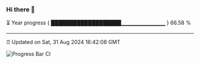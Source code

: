 ### Hi there 👋

⏳ Year progress { ███████████████████▁▁▁▁▁▁▁▁▁▁▁ } 66.58 %

---

⏰ Updated on Sat, 31 Aug 2024 16:42:08 GMT

![Progress Bar CI](https://github.com/IshwaranRudhara/GIT-ACTION/workflows/Progress%20Bar%20CI/badge.svg)
